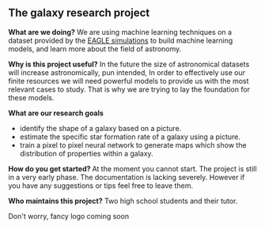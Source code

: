 <h2>The galaxy research project</h2>

<b>What are we doing?</b>
We are using machine learning techniques on a dataset provided by the <a href = "http://icc.dur.ac.uk/Eagle/">EAGLE simulations</a> to build machine learning models, and learn more about the field of astronomy. 

<b> Why is this project useful?</b>
In the future the size of astronomical datasets will increase astronomically, pun intended, In order to effectively use our finite resources we will need powerful models to provide us with the most relevant cases to study. That is why we are trying to lay the foundation for these models. 

<b>What are our research goals</b>
- identify the shape of a galaxy based on a picture.
- estimate the specific star formation rate of a galaxy using a picture.
- train a pixel to pixel neural network to generate maps which show the distribution of properties within a galaxy.

<b>How do you get started? </b>
At the moment you cannot start. The project is still in a very early phase. The documentation is lacking severely. However
if you have any suggestions or tips feel free to leave them. 

<b>Who maintains this project?</b>
Two high school students and their tutor.  

Don't worry, fancy logo coming soon 

